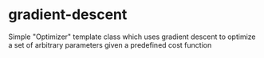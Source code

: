 # gradient-descent

Simple "Optimizer" template class which uses gradient descent to optimize a set of arbitrary parameters given a predefined cost function